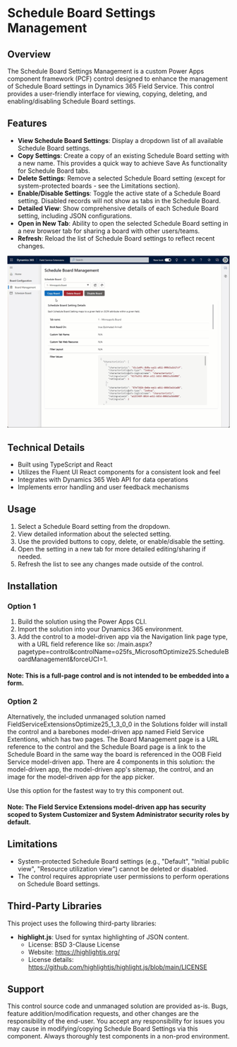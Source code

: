 # Schedule Board Settings Management

## Overview

The Schedule Board Settings Management is a custom Power Apps component framework (PCF) control designed to enhance the management of Schedule Board settings in Dynamics 365 Field Service. This control provides a user-friendly interface for viewing, copying, deleting, and enabling/disabling Schedule Board settings.

## Features

- **View Schedule Board Settings**: Display a dropdown list of all available Schedule Board settings.
- **Copy Settings**: Create a copy of an existing Schedule Board setting with a new name. This provides a quick way to achieve Save As functionality for Schedule Board tabs.
- **Delete Settings**: Remove a selected Schedule Board setting (except for system-protected boards - see the Limitations section).
- **Enable/Disable Settings**: Toggle the active state of a Schedule Board setting. Disabled records will not show as tabs in the Schedule Board.
- **Detailed View**: Show comprehensive details of each Schedule Board setting, including JSON configurations.
- **Open in New Tab**: Ability to open the selected Schedule Board setting in a new browser tab for sharing a board with other users/teams.
- **Refresh**: Reload the list of Schedule Board settings to reflect recent changes.

![](images/image1.gif)

## Technical Details

- Built using TypeScript and React
- Utilizes the Fluent UI React components for a consistent look and feel
- Integrates with Dynamics 365 Web API for data operations
- Implements error handling and user feedback mechanisms

## Usage

1. Select a Schedule Board setting from the dropdown.
2. View detailed information about the selected setting.
3. Use the provided buttons to copy, delete, or enable/disable the setting.
4. Open the setting in a new tab for more detailed editing/sharing if needed.
5. Refresh the list to see any changes made outside of the control.

## Installation

### Option 1
1. Build the solution using the Power Apps CLI.
2. Import the solution into your Dynamics 365 environment.
3. Add the control to a model-driven app via the Navigation link page type, with a URL field reference like so: /main.aspx?pagetype=control&controlName=o25fs_MicrosoftOptimize25.ScheduleBoardManagement&forceUCI=1. 

#### Note: This is a full-page control and is not intended to be embedded into a form.

### Option 2
Alternatively, the included unmanaged solution named FieldServiceExtensionsOptimize25_1_3_0_0 in the Solutions folder will install the control and a barebones model-driven app named Field Service Extentions, which has two pages. The Board Management page is a URL reference to the control and the Schedule Board page is a link to the Schedule Board in the same way the board is referenced in the OOB Field Service model-driven app. There are 4 components in this solution: the model-driven app, the model-driven app's sitemap, the control, and an image for the model-driven app for the app picker.

Use this option for the fastest way to try this component out.

#### Note: The Field Service Extensions model-driven app has security scoped to System Customizer and System Administrator security roles by default.

## Limitations

- System-protected Schedule Board settings (e.g., "Default", "Initial public view", "Resource utilization view") cannot be deleted or disabled.
- The control requires appropriate user permissions to perform operations on Schedule Board settings.

## Third-Party Libraries

This project uses the following third-party libraries:

- **highlight.js**: Used for syntax highlighting of JSON content.
  - License: BSD 3-Clause License
  - Website: https://highlightjs.org/
  - License details: https://github.com/highlightjs/highlight.js/blob/main/LICENSE

## Support

This control source code and unmanaged solution are provided as-is. Bugs, feature addition/modification requests, and other changes are the responsibility of the end-user.
You accept any responsibility for issues you may cause in modifying/copying Schedule Board Settings via this component. Always thoroughly test components in a non-prod environment.